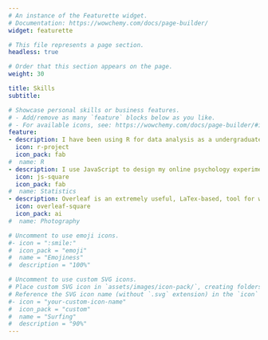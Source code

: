 ```yaml
---
# An instance of the Featurette widget.
# Documentation: https://wowchemy.com/docs/page-builder/
widget: featurette

# This file represents a page section.
headless: true

# Order that this section appears on the page.
weight: 30

title: Skills
subtitle:

# Showcase personal skills or business features.
# - Add/remove as many `feature` blocks below as you like.
# - For available icons, see: https://wowchemy.com/docs/page-builder/#icons
feature:
- description: I have been using R for data analysis as a undergraduate student in 2015. I find R useful for analyzing data, for modeling and for data visualization.  
  icon: r-project
  icon_pack: fab
#  name: R
- description: I use JavaScript to design my online psychology experiments. 
  icon: js-square
  icon_pack: fab
#  name: Statistics
- description: Overleaf is an extremely useful, LaTex-based, tool for writing documents. I use Overleaf to write my scientific papers.  
  icon: overleaf-square
  icon_pack: ai
#  name: Photography

# Uncomment to use emoji icons.
#- icon = ":smile:"
#  icon_pack = "emoji"
#  name = "Emojiness"
#  description = "100%"  

# Uncomment to use custom SVG icons.
# Place custom SVG icon in `assets/images/icon-pack/`, creating folders if necessary.
# Reference the SVG icon name (without `.svg` extension) in the `icon` field.
#- icon = "your-custom-icon-name"
#  icon_pack = "custom"
#  name = "Surfing"
#  description = "90%"
---
```

